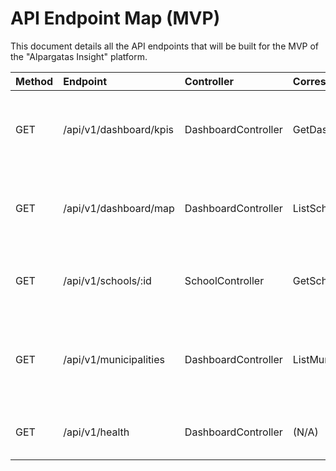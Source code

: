 # **API Endpoint Map (MVP)**

This document details all the API endpoints that will be built for the MVP of the "Alpargatas Insight" platform.

| Method | Endpoint               | Controller          | Corresponding Use Case    | Description                                                                |
| :----- | :--------------------- | :------------------ | :------------------------ | :------------------------------------------------------------------------- |
| GET    | /api/v1/dashboard/kpis | DashboardController | GetDashboardKPIsUseCase   | Returns the main indicators for the top dashboard cards.                   |
| GET    | /api/v1/dashboard/map  | DashboardController | ListSchoolsForMapUseCase  | Returns an optimized list of schools (ID, name, coords, risk) for the map. |
| GET    | /api/v1/schools/:id    | SchoolController    | GetSchoolDetailsUseCase   | Returns the complete data for a single school.                             |
| GET    | /api/v1/municipalities | DashboardController | ListMunicipalitiesUseCase | Returns a list of all municipalities (ID, name) for a dropdown filter.     |
| GET    | /api/v1/health         | DashboardController | (N/A)                     | Health check endpoint for container monitoring.                            |
